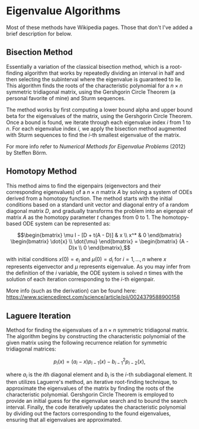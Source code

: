 # Eigenvalue Algorithms
Most of these methods have Wikipedia pages. Those that don't I've added a brief description for below.

## Bisection Method
Essentially a variation of the classical bisection method, which is a root-finding algorithm that works by repeatedly dividing an interval in half and then selecting the subinterval where the eigenvalue is guaranteed to lie. This algorithm finds the roots of the characteristic polynomial for a $n \times n$ symmetric tridiagonal matrix, using the Gershgorin Circle Theorem (a personal favorite of mine) and Sturm sequences.

The method works by first computing a lower bound alpha and upper bound beta for the eigenvalues of the matrix, using the Gershgorin Circle Theorem. Once a bound is found, we iterate through each eigenvalue index $i$ from $1$ to $n$. For each eigenvalue index $i$, we apply the bisection method augmented with Sturm sequences to find the $i$\-th smallest eigenvalue of the matrix.

For more info refer to _Numerical Methods for Eigenvalue Problems_ (2012) by Steffen Börm.


## Homotopy Method

This method aims to find the eigenpairs (eigenvectors and their corresponding eigenvalues) of a $n \times n$ matrix $A$ by solving a system of ODEs derived from a homotopy function. The method starts with the initial conditions based on a standard unit vector and diagonal entry of a random diagonal matrix $D$, and gradually transforms the problem into an eigenpair of matrix $A$ as the homotopy parameter $t$ changes from $0$ to $1$. The homotopy-based ODE system can be represented as:

```math
\begin{bmatrix}
    \mu I - [D + t(A - D)] & x \\
    x^* & 0
\end{bmatrix}
\begin{bmatrix}
    \dot{x} \\
    \dot{\mu}
\end{bmatrix}
=
\begin{bmatrix}
    (A - D)x \\
    0
\end{bmatrix},
```

with initial conditions $x(0) = e_i$ and $\mu(0) = d_i$ for $i=1,\ldots,n$ where $x$ represents eigenvector and $\mu$ represents eigenvalue. As you may infer from the definition of the $i$ variable, the ODE system is solved $n$ times with the solution of each iteration corresponding to the $i$\-th eigenpair.

More info (such as the derivation) can be found here: https://www.sciencedirect.com/science/article/pii/0024379588900158


## Laguere Iteration

Method for finding the eigenvalues of a $n \times n$ symmetric tridiagonal matrix. The algorithm begins by constructing the characteristic polynomial of the given matrix using the following recurrence relation for symmetric tridiagonal matrices:

```math
p_i(x) = (a_i - x)p_{i-1}(x) - b_{i-1}^2 p_{i-2}(x),
```

where $a_i$ is the $i\text{th}$ diagonal element and $b_i$ is the $i$\-th subdiagonal element. It then utilizes Laguerre's method, an iterative root-finding technique, to approximate the eigenvalues of the matrix by finding the roots of the characteristic polynomial. Gershgorin Circle Theorem is employed to provide an initial guess for the eigenvalue search and to bound the search interval. Finally, the code iteratively updates the characteristic polynomial by dividing out the factors corresponding to the found eigenvalues, ensuring that all eigenvalues are approximated.
